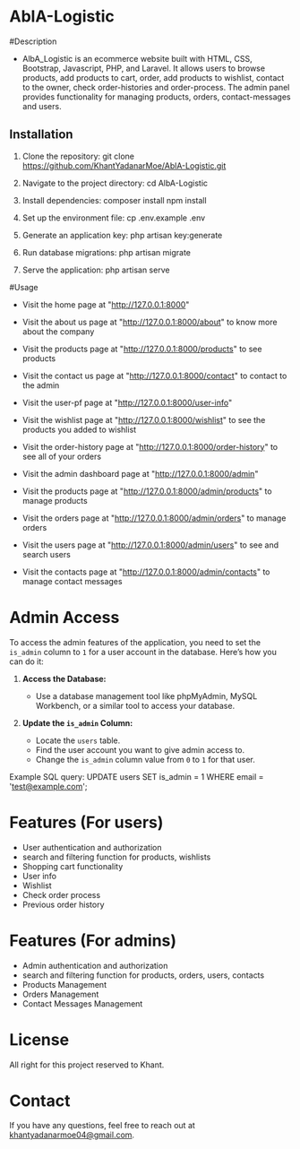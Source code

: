 # AblA-Logistic

#Description 
- AlbA_Logistic is an ecommerce website built with HTML, CSS, Bootstrap, Javascript, PHP, and Laravel. It allows users to browse products, add products to cart, order, add products to wishlist, contact to the owner, check order-histories and order-process. The admin panel provides functionality for managing products, orders, contact-messages and users.


## Installation

1. Clone the repository:
   git clone https://github.com/KhantYadanarMoe/AblA-Logistic.git
   
2. Navigate to the project directory:
   cd AlbA-Logistic

3. Install dependencies:
   composer install
   npm install

4. Set up the environment file:
   cp .env.example .env

5. Generate an application key:
   php artisan key:generate

6. Run database migrations:
   php artisan migrate 

7. Serve the application:
   php artisan serve


#Usage

- Visit the home page at "http://127.0.0.1:8000"  
- Visit the about us page at "http://127.0.0.1:8000/about" to know more about the company
- Visit the products page at "http://127.0.0.1:8000/products" to see products
- Visit the contact us page at "http://127.0.0.1:8000/contact" to contact to the admin
- Visit the user-pf page at "http://127.0.0.1:8000/user-info" 
- Visit the wishlist page at "http://127.0.0.1:8000/wishlist" to see the products you added to wishlist
- Visit the order-history page at "http://127.0.0.1:8000/order-history" to see all of your orders

- Visit the admin dashboard page at "http://127.0.0.1:8000/admin" 
- Visit the products page at "http://127.0.0.1:8000/admin/products" to manage products
- Visit the orders page at "http://127.0.0.1:8000/admin/orders" to manage orders
- Visit the users page at "http://127.0.0.1:8000/admin/users" to see and search users
- Visit the contacts page at "http://127.0.0.1:8000/admin/contacts" to manage contact messages


# Admin Access

To access the admin features of the application, you need to set the `is_admin` column to `1` for a user account in the database. Here’s how you can do it:

1. **Access the Database:**
   - Use a database management tool like phpMyAdmin, MySQL Workbench, or a similar tool to access your database.

2. **Update the `is_admin` Column:**
   - Locate the `users` table.
   - Find the user account you want to give admin access to.
   - Change the `is_admin` column value from `0` to `1` for that user.

Example SQL query:  UPDATE users SET is_admin = 1 WHERE email = 'test@example.com';


# Features (For users)
- User authentication and authorization
- search and filtering function for products, wishlists
- Shopping cart functionality
- User info
- Wishlist
- Check order process
- Previous order history

# Features (For admins)
- Admin authentication and authorization
- search and filtering function for products, orders, users, contacts
- Products Management
- Orders Management
- Contact Messages Management


# License
All right for this project reserved to Khant.


# Contact
If you have any questions, feel free to reach out at khantyadanarmoe04@gmail.com.


  
